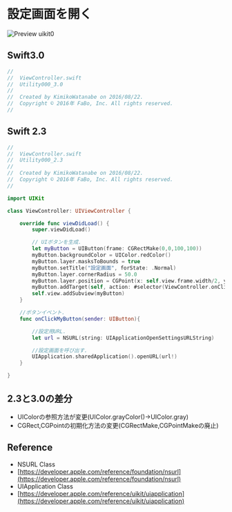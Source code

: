 # 設定画面を開く

![Preview uikit0]()

## Swift3.0
```swift
//
//  ViewController.swift
//  Utility000_3.0
//
//  Created by KimikoWatanabe on 2016/08/22.
//  Copyright © 2016年 FaBo, Inc. All rights reserved.
//


```

## Swift 2.3
```swift
//
//  ViewController.swift
//  Utility000_2.3
//
//  Created by KimikoWatanabe on 2016/08/22.
//  Copyright © 2016年 FaBo, Inc. All rights reserved.
//

import UIKit

class ViewController: UIViewController {

    override func viewDidLoad() {
        super.viewDidLoad()

        // UIボタンを生成.
        let myButton = UIButton(frame: CGRectMake(0,0,100,100))
        myButton.backgroundColor = UIColor.redColor()
        myButton.layer.masksToBounds = true
        myButton.setTitle("設定画面", forState: .Normal)
        myButton.layer.cornerRadius = 50.0
        myButton.layer.position = CGPoint(x: self.view.frame.width/2, y: self.view.frame.height/2)
        myButton.addTarget(self, action: #selector(ViewController.onClickMyButton(_:)), forControlEvents: .TouchUpInside)
        self.view.addSubview(myButton)
    }

    //ボタンイベント.
    func onClickMyButton(sender: UIButton){

        //設定用URL.
        let url = NSURL(string: UIApplicationOpenSettingsURLString)

        //設定画面を呼び出す.
        UIApplication.sharedApplication().openURL(url!)
    }

}

```

## 2.3と3.0の差分
* UIColorの参照方法が変更(UIColor.grayColor()->UIColor.gray)
* CGRect,CGPointの初期化方法の変更(CGRectMake,CGPointMakeの廃止)

## Reference
* NSURL Class
 * [https://developer.apple.com/reference/foundation/nsurl](https://developer.apple.com/reference/foundation/nsurl)
* UIApplication Class
 * [https://developer.apple.com/reference/uikit/uiapplication](https://developer.apple.com/reference/uikit/uiapplication)
